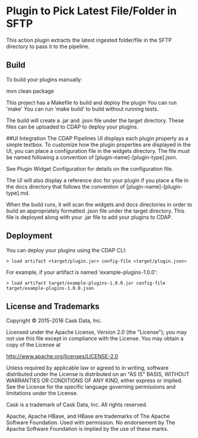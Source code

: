 # Plugin to Pick Latest File/Folder in SFTP

This action plugin extracts the latest ingested folder/file in the SFTP directory to pass it to the pipeline. 

## Build
To build your plugins manually:

mvn clean package

This project has a Makefile to build and deploy the plugin
You can run 'make'
You can run 'make build' to build without running tests.

The build will create a .jar and .json file under the target directory. These files can be uploaded to CDAP to deploy your plugins.

##UI Integration
The CDAP Pipelines UI displays each plugin property as a simple textbox. To customize how the plugin properties are displayed in the UI, you can place a configuration file in the widgets directory. The file must be named following a convention of [plugin-name]-[plugin-type].json.

See Plugin Widget Configuration for details on the configuration file.

The UI will also display a reference doc for your plugin if you place a file in the docs directory that follows the convention of [plugin-name]-[plugin-type].md.

When the build runs, it will scan the widgets and docs directories in order to build an appropriately formatted .json file under the target directory. This file is deployed along with your .jar file to add your plugins to CDAP.

## Deployment

You can deploy your plugins using the CDAP CLI:

    > load artifact <target/plugin.jar> config-file <target/plugin.json>

For example, if your artifact is named 'example-plugins-1.0.0':

    > load artifact target/example-plugins-1.0.0.jar config-file target/example-plugins-1.0.0.json

## License and Trademarks

Copyright © 2015-2016 Cask Data, Inc.

Licensed under the Apache License, Version 2.0 (the "License"); you may not use this file except
in compliance with the License. You may obtain a copy of the License at

http://www.apache.org/licenses/LICENSE-2.0

Unless required by applicable law or agreed to in writing, software distributed under the
License is distributed on an "AS IS" BASIS, WITHOUT WARRANTIES OR CONDITIONS OF ANY KIND,
either express or implied. See the License for the specific language governing permissions
and limitations under the License.

Cask is a trademark of Cask Data, Inc. All rights reserved.

Apache, Apache HBase, and HBase are trademarks of The Apache Software Foundation. Used with
permission. No endorsement by The Apache Software Foundation is implied by the use of these marks.
